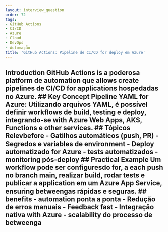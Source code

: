 ```yaml
---
layout: interview_question
order: 72
tags:
- GitHub Actions
- CI/CD
- Azure
- Cloud
- DevOps
- Automação
title: 'GitHub Actions: Pipeline de CI/CD for deploy em Azure'
---
```


## Introduction GitHub Actions is a poderosa platform de automation que allows create pipelines de CI/CD for applications hospedadas no Azure. ## Key Concept **Pipeline YAML for Azure**: Utilizando arquivos YAML, é possível definir workflows de build, testing e deploy, integrando-se with Azure Web Apps, AKS, Functions e other services. ## Tópicos Relevbefore - Gatilhos automáticos (push, PR) - Segredos e variables de environment - Deploy automatizado for Azure - tests automatizados - monitoring pós-deploy ## Practical Example Um workflow pode ser configuresdo for, a each push no branch main, realizar build, rodar tests e publicar a application em um Azure App Service, ensuring betweengas rápidas e seguras. ## benefits - automation ponta a ponta - Redução de erros manuais - Feedback fast - Integração nativa with Azure - scalability do processo de betweenga